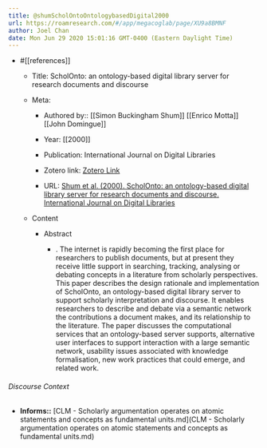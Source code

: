 ```yaml
---
title: @shumScholOntoOntologybasedDigital2000
url: https://roamresearch.com/#/app/megacoglab/page/XU9a8BMNF
author: Joel Chan
date: Mon Jun 29 2020 15:01:16 GMT-0400 (Eastern Daylight Time)
---
```


- #[[references]]

    - Title: ScholOnto: an ontology-based digital library server for research documents and discourse

    - Meta:

        - Authored by:: [[Simon Buckingham Shum]] [[Enrico Motta]] [[John Domingue]]

        - Year: [[2000]]

        - Publication: International Journal on Digital Libraries

        - Zotero link: [Zotero Link](zotero://select/items/7_NC85TZ89)

        - URL: [Shum et al. (2000). ScholOnto: an ontology-based digital library server for research documents and discourse. International Journal on Digital Libraries](https://link.springer.com/article/10.1007/s007990000034)

    - Content

        - Abstract

            - . The internet is rapidly becoming the first place for researchers to publish documents, but at present they receive little support in searching, tracking, analysing or debating concepts in a literature from scholarly perspectives. This paper describes the design rationale and implementation of ScholOnto, an ontology-based digital library server to support scholarly interpretation and discourse. It enables researchers to describe and debate via a semantic network the contributions a document makes, and its relationship to the literature. The paper discusses the computational services that an ontology-based server supports, alternative user interfaces to support interaction with a large semantic network, usability issues associated with knowledge formalisation, new work practices that could emerge, and related work.

###### Discourse Context

- **Informs::** [CLM - Scholarly argumentation operates on atomic statements and concepts as fundamental units.md](CLM - Scholarly argumentation operates on atomic statements and concepts as fundamental units.md)


